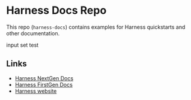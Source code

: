 # Harness Docs Repo

This repo (`harness-docs`) contains examples for Harness quickstarts and other documentation.

input set test

## Links

- [Harness NextGen Docs](https://ngdocs.harness.io/)
- [Harness FirstGen Docs](https://docs.harness.io/)
- [Harness website](https://harness.io/)

